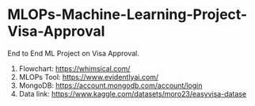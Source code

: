 # MLOPs-Machine-Learning-Project-Visa-Approval
End to End ML Project on Visa Approval.

1. Flowchart: https://whimsical.com/
2. MLOPs Tool: https://www.evidentlyai.com/
3. MongoDB: https://account.mongodb.com/account/login
4. Data link: https://www.kaggle.com/datasets/moro23/easyvisa-datase